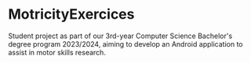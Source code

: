 # MotricityExercices
Student project as part of our 3rd-year Computer Science Bachelor's degree program 2023/2024, aiming to develop an Android application to assist in motor skills research.
